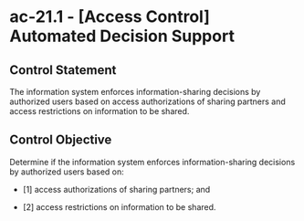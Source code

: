 # ac-21.1 - \[Access Control\] Automated Decision Support

## Control Statement

The information system enforces information-sharing decisions by authorized users based on access authorizations of sharing partners and access restrictions on information to be shared.

## Control Objective

Determine if the information system enforces information-sharing decisions by authorized users based on:

- \[1\] access authorizations of sharing partners; and

- \[2\] access restrictions on information to be shared.
